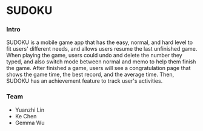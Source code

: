 # SUDOKU

### Intro

SUDOKU is a mobile game app that has the easy, normal, and hard level to fit users' different needs, and allows users resume the last unfinished game. When playing the game, users could undo and delete the number they typed, and also switch mode between normal and memo to help them finish the game. After finished a game, users will see a congratulation page that shows the game time, the best record, and the average time. Then, SUDOKU has an achievement feature to track user's activities.

### Team
- Yuanzhi Lin
- Ke Chen
- Gemma Wu
